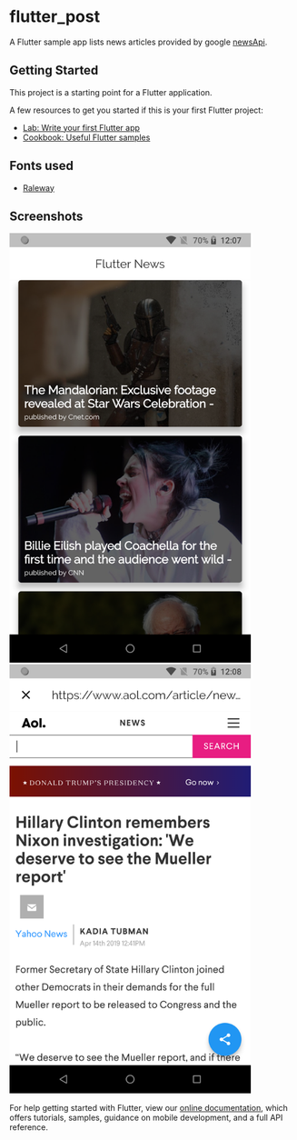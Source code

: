 # flutter_post

A Flutter sample app lists news articles provided by google [newsApi](https://newsapi.org/).

## Getting Started

This project is a starting point for a Flutter application.

A few resources to get you started if this is your first Flutter project:

- [Lab: Write your first Flutter app](https://flutter.io/docs/get-started/codelab)
- [Cookbook: Useful Flutter samples](https://flutter.io/docs/cookbook)

## Fonts used
- [Raleway](https://fonts.google.com/specimen/Raleway?selection.family=Raleway)

## Screenshots

<img src="https://github.com/nathansdev/flutter_post/blob/master/screenshots/device-2019-04-15-000737.png" width="425"/> <img src="https://github.com/nathansdev/flutter_post/blob/master/screenshots/device-2019-04-15-000840.png" width="425"/> 

For help getting started with Flutter, view our
[online documentation](https://flutter.io/docs), which offers tutorials,
samples, guidance on mobile development, and a full API reference.
